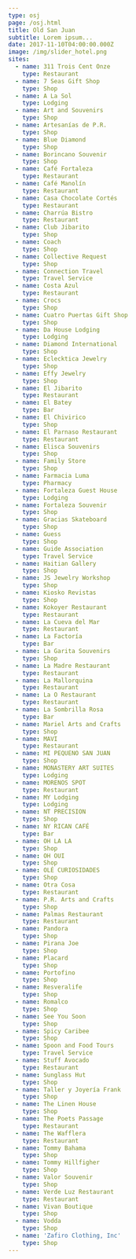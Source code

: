 ```yaml
---
type: osj
page: /osj.html
title: Old San Juan
subtitle: Lorem ipsum...
date: 2017-11-10T04:00:00.000Z
image: /img/slider_hotel.png
sites:
  - name: 311 Trois Cent Onze
    type: Restaurant
  - name: 7 Seas Gift Shop
    type: Shop
  - name: A La Sol
    type: Lodging
  - name: Art and Souvenirs
    type: Shop
  - name: Artesanías de P.R.
    type: Shop
  - name: Blue Diamond
    type: Shop
  - name: Borincano Souvenir
    type: Shop
  - name: Café Fortaleza
    type: Restaurant
  - name: Café Manolín
    type: Restaurant
  - name: Casa Chocolate Cortés
    type: Restaurant
  - name: Charrúa Bistro
    type: Restaurant
  - name: Club Jibarito
    type: Shop
  - name: Coach
    type: Shop
  - name: Collective Request
    type: Shop
  - name: Connection Travel
    type: Travel Service
  - name: Costa Azul
    type: Restaurant
  - name: Crocs
    type: Shop
  - name: Cuatro Puertas Gift Shop
    type: Shop
  - name: Da House Lodging
    type: Lodging
  - name: Diamond International
    type: Shop
  - name: Eclecktica Jewelry
    type: Shop
  - name: Effy Jewelry
    type: Shop
  - name: El Jibarito
    type: Restaurant
  - name: El Batey
    type: Bar
  - name: El Chivirico
    type: Shop
  - name: El Parnaso Restaurant
    type: Restaurant
  - name: Elisca Souvenirs
    type: Shop
  - name: Family Store
    type: Shop
  - name: Farmacia Luma
    type: Pharmacy
  - name: Fortaleza Guest House
    type: Lodging
  - name: Fortaleza Souvenir
    type: Shop
  - name: Gracias Skateboard
    type: Shop
  - name: Guess
    type: Shop
  - name: Guide Association
    type: Travel Service
  - name: Haitian Gallery
    type: Shop
  - name: JS Jewelry Workshop
    type: Shop
  - name: Kiosko Revistas
    type: Shop
  - name: Kokoyer Restaurant
    type: Restaurant
  - name: La Cueva del Mar
    type: Restaurant
  - name: La Factoría
    type: Bar
  - name: La Garita Souvenirs
    type: Shop
  - name: La Madre Restaurant
    type: Restaurant
  - name: La Mallorquina
    type: Restaurant
  - name: La O Restaurant
    type: Restaurant
  - name: La Sombrilla Rosa
    type: Bar
  - name: Mariel Arts and Crafts
    type: Shop
  - name: MAVI
    type: Restaurant
  - name: MI PEQUENO SAN JUAN
    type: Shop
  - name: MONASTERY ART SUITES
    type: Lodging
  - name: MORENOS SPOT
    type: Restaurant
  - name: MY Lodging
    type: Lodging
  - name: NT PRECISION
    type: Shop
  - name: NY RICAN CAFÉ
    type: Bar
  - name: OH LA LA
    type: Shop
  - name: OH OUI
    type: Shop
  - name: OLÉ CURIOSIDADES
    type: Shop
  - name: Otra Cosa
    type: Restaurant
  - name: P.R. Arts and Crafts
    type: Shop
  - name: Palmas Restaurant
    type: Restaurant
  - name: Pandora
    type: Shop
  - name: Pirana Joe
    type: Shop
  - name: Placard
    type: Shop
  - name: Portofino
    type: Shop
  - name: Resveralife
    type: Shop
  - name: Romalco
    type: Shop
  - name: See You Soon
    type: Shop
  - name: Spicy Caribee
    type: Shop
  - name: Spoon and Food Tours
    type: Travel Service
  - name: Stuff Avocado
    type: Restaurant
  - name: Sunglass Hut
    type: Shop
  - name: Taller y Joyería Frank
    type: Shop
  - name: The Linen House
    type: Shop
  - name: The Poets Passage
    type: Restaurant
  - name: The Wafflera
    type: Restaurant
  - name: Tommy Bahama
    type: Shop
  - name: Tommy Hillfigher
    type: Shop
  - name: Valor Souvenir
    type: Shop
  - name: Verde Luz Restaurant
    type: Restaurant
  - name: Vivan Boutique
    type: Shop
  - name: Vodda
    type: Shop
  - name: 'Zafiro Clothing, Inc'
    type: Shop
---
```


